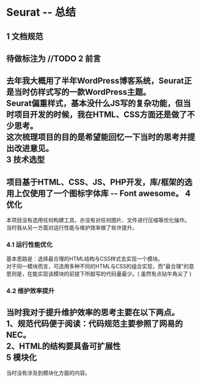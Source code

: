 # Seurat -- 总结
1 文档规范
---
  待做标注为 //TODO
2 前言
---
去年我大概用了半年WordPress博客系统，Seurat正是当时仿样式写的一款WordPress主题。<br/>
Seurat偏重样式，基本没什么JS写的复杂功能，但当时项目开发的时候，我在HTML、CSS方面还是做了不少思考。<br/>
这次梳理项目的目的是希望能回忆一下当时的思考并提出改进意见。<br/>
3 技术选型
---
项目基于HTML、CSS、JS、PHP开发，库/框架的选用上仅使用了一个图标字体库 -- Font awesome。
4 优化
---
本项目没有选用任何构建工具，亦没有对任何图片、文件进行压缩等优化操作。<br/>
当时我从另一方面对运行性能与维护效率做了些许提升。<br/>
### 4.1 运行性能优化
基本思路是：选择最合理的HTML结构与CSS样式去实现一个模块。<br/>
对于同一模块而言，可选用多种不同的HTML与CSS的组合实现，而"最合理"的意思则是，在能实现该模块的前提下所敲写的代码量最少。( 虽然有点钻牛角尖了 )
### 4.2 维护效率提升
当时我对于提升维护效率的思考主要在以下两点。<br/>
1、规范代码便于阅读：代码规范主要参照了网易的NEC。<br/>
2、HTML的结构要具备可扩展性<br/>
5 模块化 
---
当时没有涉及到模块化方面的内容。
